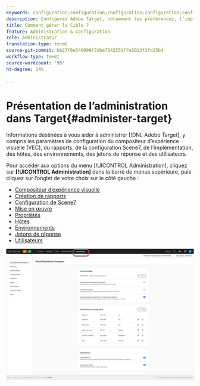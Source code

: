 ```yaml
---
keywords: configuration;configuration;configuration;configuration;configuration;administration
description: Configurez Adobe Target, notamment les préférences, l’implémentation, la gestion des utilisateurs, les propriétés, la configuration Scene7, la gestion des hôtes et les jetons de réponse.
title: Comment gérer la Cible ?
feature: Administration & Configuration
role: Administrator
translation-type: tm+mt
source-git-commit: bb27f6e540998f7dbe7642551f7a5013f2fd25b4
workflow-type: tm+mt
source-wordcount: '95'
ht-degree: 14%

---
```



# Présentation de l’administration dans Target{#administer-target}

Informations destinées à vous aider à administrer [!DNL Adobe Target], y compris les paramètres de configuration du compositeur d’expérience visuelle (VEC), du rapports, de la configuration Scene7, de l’implémentation, des hôtes, des environnements, des jetons de réponse et des utilisateurs.

Pour accéder aux options du menu [!UICONTROL Administration], cliquez sur **[!UICONTROL Administration]** dans la barre de menus supérieure, puis cliquez sur l’onglet de votre choix sur le côté gauche :

* [Compositeur d’expérience visuelle](/help/administrating-target/visual-experience-composer-set-up.md)
* [Création de rapports](/help/administrating-target/reporting.md)
* [Configuration de Scene7](/help/administrating-target/scene7-settings.md)
* [Mise en œuvre](/help/c-implementing-target/implementing-target.md)
* [Propriétés](/help/administrating-target/c-user-management/property-channel/property-channel.md)
* [Hôtes](/help/administrating-target/hosts.md)
* [Environnements](/help/administrating-target/environments.md)
* [Jetons de réponse](/help/administrating-target/response-tokens.md)
* [Utilisateurs](/help/administrating-target/c-user-management/user-management.md)

![Menu Administration Adobe Target](/help/administrating-target/assets/administration.png)